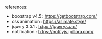 references:
* bootstrap v4.5 : https://getbootstrap.com/
* css animation : https://animate.style/
* jquery 3.5.1 : https://jquery.com/
* notification : https://notifyjs.jpillora.com/